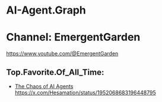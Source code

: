 # AI-Agent.Graph

# Channel: EmergentGarden
https://www.youtube.com/@EmergentGarden

## Top.Favorite.Of_All_Time:
- [The Chaos of AI Agents](https://youtu.be/2YYjPs8t8MI)
https://x.com/Hesamation/status/1952068683196448795
